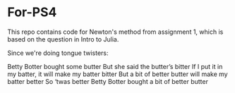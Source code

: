 # For-PS4
This repo contains code for Newton's method from assignment 1, which is based on the question in Intro to Julia.

Since we're doing tongue twisters:

Betty Botter bought some butter
But she said the butter’s bitter
If I put it in my batter, it will make my batter bitter
But a bit of better butter will make my batter better
So ‘twas better Betty Botter bought a bit of better butter
